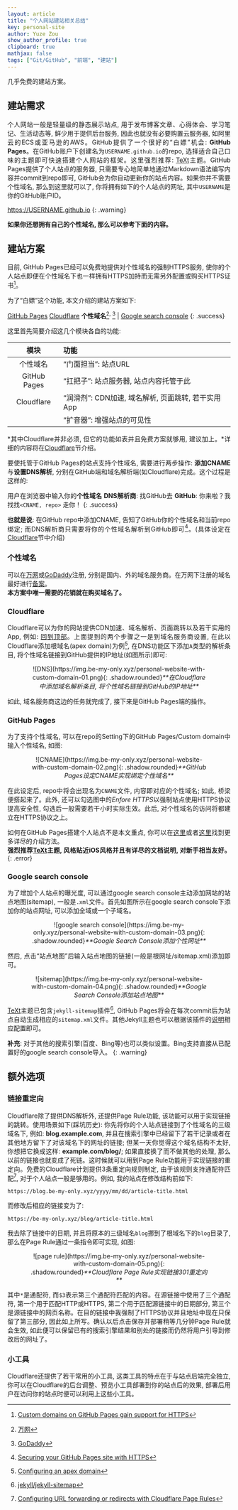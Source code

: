 ```yaml
---
layout: article
title: "个人网站建站相关总结"
key: personal-site
author: Yuze Zou
show_author_profile: true
clipboard: true
mathjax: false
tags: ["Git/GitHub", "前端", "建站"]
---
```


几乎免费的建站方案。

<!--more-->

<div style="margin: 0 auto;" align="justify" markdown="1">

## 建站需求

个人网站一般是轻量级的静态展示站点, 用于发布博客文章、心得体会、学习笔记、生活动态等, 鲜少用于提供后台服务, 因此也就没有必要购置云服务器, 如阿里云的ECS或亚马逊的AWS。GitHub提供了一个很好的“白嫖”机会: **GitHub Pages**。在GitHub账户下创建名为`USERNAME.github.io`的repo, 选择适合自己口味的主题即可快速搭建个人网站的框架。这里强烈推荐: [TeXt](https://github.com/kitian616/jekyll-TeXt-theme)主题。GitHub Pages提供了个人站点的服务器, 只需要专心地简单地通过Markdown语法编写内容并commit到repo即可, GitHub会为你自动更新你的站点内容。如果你并不需要个性域名, 那么到这里就可以了, 你将拥有如下的个人站点的网址, 其中`USERNAME`是你的GitHub账户ID。  

https://USERNAME.github.io
{: .warning}

**如果你还想拥有自己的个性域名, 那么可以参考下面的内容。**

## 建站方案

目前, GitHub Pages已经可以免费地提供对个性域名的强制HTTPS服务, 使你的个人站点即便在个性域名下也一样拥有HTTPS加持而无需另外配置或购买HTTPS证书[^3]。

为了“白嫖”这个功能, 本文介绍的建站方案如下:

[GitHub Pages](https://pages.github.com/) <i class="fas fa-plus"></i> [Cloudflare](https://www.cloudflare.com/) <i class="fas fa-plus"></i> **个性域名**[^1]<sup>, </sup>[^2] \| [Google search console](https://search.google.com/search-console/about) <i class="fab fa-google"></i>
{: .success}

这里首先简要介绍这几个模块各自的功能: 

| 模块 | 功能 |
|:---: |:--- |
| 个性域名 | “门面担当”: 站点URL |
| GitHub Pages | “扛把子”: 站点服务器, 站点内容托管于此 |
| Cloudflare | “润滑剂”: CDN加速, 域名解析, 页面跳转, 若干实用App |
| <i class="fab fa-google"></i> | “扩音器”: 增强站点的可见性 |

*其中Cloudflare并非必须, 但它的功能如表并且免费方案就够用, 建议加上。*详细的内容将在[Cloudflare](#cloudflare)节介绍。

要使托管于GitHub Pages的站点支持个性域名, 需要进行两步操作: **添加CNAME**与**设置DNS解析**, 分别在GitHub端和域名解析端(如Cloudflare)完成。这个过程是这样的:  

用户在浏览器中输入你的**个性域名** <i class="fas fa-long-arrow-alt-right"></i> **DNS解析商**: 找GitHub去 <i class="fas fa-long-arrow-alt-right"></i> **GitHub**: 你来啦？我找找`<CNAME, repo>` <i class="fas fa-long-arrow-alt-right"></i> 走你！
{: .success}

**也就是说**: 在GitHub repo中添加CNAME, 告知了GitHub你的个性域名和当前repo绑定; 而DNS解析商只需要将你的个性域名解析到GitHub即可[^5]。(具体设定在[Cloudflare](#cloudflare)节中介绍)

### 个性域名

可以在[万网](https://wanwang.aliyun.com/)或[GoDaddy](https://godaddy.com)注册, 分别是国内、外的域名服务商。在万网下注册的域名最好进行[备案](https://beian.aliyun.com/)。  
**本方案中唯一需要的花销就在购买域名了。**

### Cloudflare

Cloudflare可以为你的网站提供CDN加速、域名解析、页面跳转以及若干实用的App, 例如: [回到顶部](https://dash.cloudflare.com/apps/back-to-top-button)。上面提到的两个步骤之一是到域名服务商设置, 在此以Cloudflare添加根域名(apex domain)为例[^6], 在DNS功能区下添加`A`类型的解析条目, 将个性域名链接到GitHub提供的IP地址(如图所示)即可:  

<div style="margin: 0 auto; width: 80%" align="center" markdown="1">
![DNS](https://img.be-my-only.xyz/personal-website-with-custom-domain-01.png){: .shadow.rounded}<em>**在Cloudflare中添加域名解析条目, 将个性域名链接到GitHub的IP地址**</em>
</div>

如此, 域名服务商这边的任务就完成了, 接下来是GitHub Pages端的操作。

### GitHub Pages

为了支持个性域名, 可以在repo的Setting下的GitHub Pages/Custom domain中输入个性域名, 如图:  

<div style="margin: 0 auto; width: 80%" align="center" markdown="1">
![CNAME](https://img.be-my-only.xyz/personal-website-with-custom-domain-02.png){: .shadow.rounded}<em>**GitHub Pages设定CNAME实现绑定个性域名**</em>
</div>

在此设定后, repo中将会出现名为`CNAME`文件, 内容即对应的个性域名; 如此, 桥梁便搭起来了。此外, 还可以勾选图中的*Enfore HTTPS*以强制站点使用HTTPS协议提高安全性, 勾选后一般需要若干小时实际生效。此后, 对个性域名的访问将都建立在HTTPS协议之上。

如何在GitHub Pages搭建个人站点不是本文重点, 你可以在[这里](https://pages.github.com/)或者[这里](https://guides.github.com/features/pages/)找到更多详尽的介绍方法。  
**强烈推荐[TeXt](https://github.com/kitian616/jekyll-TeXt-theme)主题, 风格贴近iOS风格并且有详尽的文档说明, 对新手相当友好。**
{: .error}

### Google search console

为了增加个人站点的曝光度, 可以通过google search console主动添加网站的站点地图(sitemap), 一般是`.xml`文件。首先如图所示在google search console下添加你的站点网址, 可以添加全域或一个子域名。

<div style="margin: 0 auto; width: 80%" align="center" markdown="1">
![google search console](https://img.be-my-only.xyz/personal-website-with-custom-domain-03.png){: .shadow.rounded}<em>**Google Search Console添加个性网址**</em>
</div>

然后, 点击“站点地图”后输入站点地图的链接(一般是根网址/sitemap.xml)添加即可。

<div style="margin: 0 auto; width: 80%" align="center" markdown="1">
![sitemap](https://img.be-my-only.xyz/personal-website-with-custom-domain-04.png){: .shadow.rounded}<em>**Google Search Console添加站点地图**</em>
</div>

[TeXt](https://github.com/kitian616/jekyll-TeXt-theme)主题已包含`jekyll-sitemap`插件[^4], GitHub Pages将会在每次commit后为站点自动生成相应的`sitemap.xml`文件。其他Jekyll主题也可以根据该插件的[说明](https://github.com/jekyll/jekyll-sitemap#usage)相应配置即可。

**补充**: 对于其他的搜索引擎(百度、Bing等)也可以类似设置。Bing支持直接从已配置好的google search console导入。
{: .warning}

## 额外选项

### 链接重定向

Cloudflare除了提供DNS解析外, 还提供Page Rule功能, 该功能可以用于实现链接的跳转。使用场景如下(踩坑历史): 你先将你的个人站点链接到了个性域名的三级域名下, 例如: **blog.example.com**, 并且在搜索引擎中已经留下了若干记录或者在其他地方留下了对该域名下的网址的链接; 但某一天你觉得这个域名结构不太好, 你想把它换成这样: **example.com/blog/**; 如果直接换了而不做其他的处理, 那么以前的链接也就变成了死链。这时候就可以用到Page Rule功能用于实现链接的重定向。免费的Cloudflare计划提供3条重定向规则制定, 由于该规则支持通配符匹配[^7], 对于个人站点一般是够用的。例如, 我的站点在修改结构前如下:

```
https://blog.be-my-only.xyz/yyyy/mm/dd/article-title.html
```
而修改后相应的链接变为了:  
```
https://be-my-only.xyz/blog/article-title.html
```
我去除了链接中的日期, 并且将原本的三级域名`blog`挪到了根域名下的`blog`目录了, 那么在Page Rule通过一条指令即可实现, 如图:  

<div style="margin: 0 auto; width: 80%" align="center" markdown="1">
![page rule](https://img.be-my-only.xyz/personal-website-with-custom-domain-05.png){: .shadow.rounded}<em>**Cloudflare Page Rule实现链接301重定向**</em>
</div>

其中`*`是通配符, 而`$3`表示第三个通配符匹配的内容。在源链接中使用了三个通配符, 第一个用于匹配HTTP或HTTPS, 第二个用于匹配源链接中的日期部分, 第三个是源链接中的网页名称。在目的链接中我强制了HTTPS协议并且地址中现在只保留了第三部分, 因此如上所写。确认以后点击保存并部署稍等几分钟Page Rule就会生效, 如此便可以保留已有的搜索引擎结果和别处的链接而仍然将用户引导到修改后的网址了。

### 小工具

Cloudflare还提供了若干常用的小工具, 这类工具的特点在于与站点后端完全独立, 你可以在Cloudflare的后台调整、预览小工具部署到你的站点后的效果, 部署后用户在访问你的站点时便可以利用上这些小工具。

[^1]: [万网](https://wanwang.aliyun.com/)
[^2]: [GoDaddy](https://godaddy.com)
[^3]: [Custom domains on GitHub Pages gain support for HTTPS](https://github.blog/2018-05-01-github-pages-custom-domains-https/)
[^4]: [jekyll/jekyll-sitemap](https://github.com/jekyll/jekyll-sitemap)
[^5]: [Securing your GitHub Pages site with HTTPS](https://help.github.com/en/articles/securing-your-github-pages-site-with-https)
[^6]: [Configuring an apex domain](https://help.github.com/en/articles/managing-a-custom-domain-for-your-github-pages-site#configuring-an-apex-domain)
[^7]: [Configuring URL forwarding or redirects with Cloudflare Page Rules](https://support.cloudflare.com/hc/en-us/articles/200172286-Configuring-URL-forwarding-or-redirects-with-Cloudflare-Page-Rules)

</div>